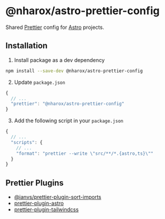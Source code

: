 # @nharox/astro-prettier-config

Shared [Prettier](https://prettier.io/) config for [Astro](https://astro.build/) projects.

## Installation

1. Install package as a dev dependency

```bash
npm install --save-dev @nharox/astro-prettier-config
```

2. Update `package.json`

```js
{
  // ...
  "prettier": "@nharox/astro-prettier-config"
}
```

3. Add the following script in your `package.json`

```js
{
  // ...
  "scripts": {
    // ...
    "format": "prettier --write \"src/**/*.{astro,ts}\""
  }
}
```

## Prettier Plugins

- [@ianvs/prettier-plugin-sort-imports](https://github.com/ianvs/prettier-plugin-sort-imports)
- [prettier-plugin-astro](https://github.com/withastro/prettier-plugin-astro/)
- [prettier-plugin-tailwindcss](https://github.com/tailwindlabs/prettier-plugin-tailwindcss)
